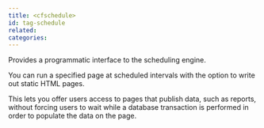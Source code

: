 ```yaml
---
title: <cfschedule>
id: tag-schedule
related:
categories:
---
```


Provides a programmatic interface to the scheduling engine.

You can run a specified page at scheduled intervals with the option to write out static HTML pages.

This lets you offer users access to pages that publish data, such as reports, without forcing users to wait while a database transaction
is performed in order to populate the data on the page.
